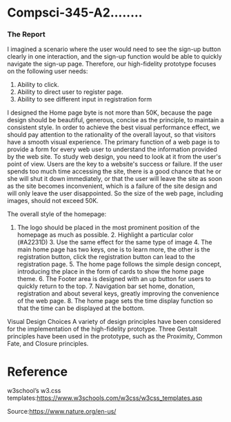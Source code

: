 # Compsci-345-A2........
###     The Report
I imagined a scenario where the user would need to see the sign-up button clearly in one interaction, and the sign-up function would be able to quickly navigate the sign-up page. Therefore, our high-fidelity prototype focuses on the following user needs:

1. Ability to click.
2. Ability to direct user to register page.
3. Ability to see different input in registration form

I designed the Home page byte is not more than 50K, because the page design should be beautiful, generous, concise as the principle, to maintain a consistent style. In order to achieve the best visual performance effect, we should pay attention to the rationality of the overall layout, so that visitors have a smooth visual experience. The primary function of a web page is to provide a form for every web user to understand the information provided by the web site. To study web design, you need to look at it from the user's point of view. Users are the key to a website's success or failure. If the user spends too much time accessing the site, there is a good chance that he or she will shut it down immediately, or that the user will leave the site as soon as the site becomes inconvenient, which is a failure of the site design and will only leave the user disappointed. So the size of the web page, including images, should not exceed 50K.

The overall style of the homepage:

1. The logo should be placed in the most prominent position of the homepage as much as possible. 2. Highlight a particular color (#A2231D) 3. Use the same effect for the same type of image 4. The main home page has two keys, one is to learn more, the other is the registration button, click the registration button can lead to the registration page. 5. The home page follows the simple design concept, introducing the place in the form of cards to show the home page theme. 6. The Footer area is designed with an up button for users to quickly return to the top. 7. Navigation bar set home, donation, registration and about several keys, greatly improving the convenience of the web page. 8. The home page sets the time display function so that the time can be displayed at the bottom.

Visual Design Choices 
A variety of design principles have been considered for the implementation of the high-fidelity prototype. Three Gestalt principles have been used in the prototype, such as the Proximity, Common Fate, and Closure principles.

# Reference

w3school’s w3.css templates:https://www.w3schools.com/w3css/w3css_templates.asp

Source:https://www.nature.org/en-us/
